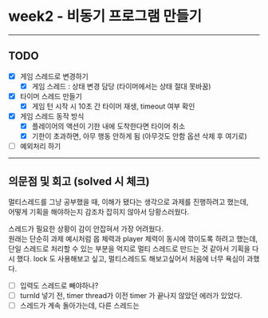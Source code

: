 # week2 - 비동기 프로그램 만들기
---
## TODO
- [x] 게임 스레드로 변경하기
  - [x] 게임 스레드 : 상태 변경 담당 (타이머에서는 상태 절대 못바꿈)
- [x] 타이머 스레드 만들기
  - [x] 게임 턴 시작 시 10초 간 타이머 재생, timeout 여부 확인
- [x] 게임 스레드 동작 방식
  - [x] 플레이어의 액션이 기한 내에 도착한다면 타이머 취소
  - [x] 기한이 초과하면, 아무 행동 안하게 됨 (아무것도 안함 옵션 삭제 후 여기로)
- [ ] 예외처리 하기

---
## 의문점 및 회고 (solved 시 체크)

멀티스레드를 그냥 공부했을 때, 이해가 됐다는 생각으로 과제를 진행하려고 했는데,   
어떻게 기획을 해야하는지 감조차 잡히지 않아서 당황스러웠다.   

스레드가 필요한 상황이 감이 안잡혀서 가장 어려웠다.   
원래는 단순히 과제 예시처럼 몹 체력과 player 체력이 동시에 깎이도록 하려고 했는데, 
단일 스레드로 처리할 수 있는 부분을 억지로 멀티 스레드로 만드는 것 같아서 기획을 다시 했다.
lock 도 사용해보고 싶고, 멀티스레드도 해보고싶어서 처음에 너무 욕심이 과했다. 



- [ ] 입력도 스레드로 빼야하나?
- [ ] turnId 넣기 전, timer thread가 이전 timer 가 끝나지 않았던 에러가 있었다. 
- [ ] 스레드가 계속 돌아가는데, 다른 스레드는 